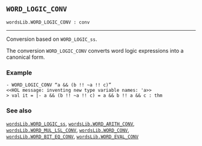 ## `WORD_LOGIC_CONV`

``` hol4
wordsLib.WORD_LOGIC_CONV : conv
```

------------------------------------------------------------------------

Conversion based on `WORD_LOGIC_ss`.

The conversion `WORD_LOGIC_CONV` converts word logic expressions into a
canonical form.

### Example

``` hol4
- WORD_LOGIC_CONV “a && (b !! ~a !! c)”
<<HOL message: inventing new type variable names: 'a>>
> val it = |- a && (b !! ~a !! c) = a && b !! a && c : thm
```

### See also

[`wordsLib.WORD_LOGIC_ss`](#wordsLib.WORD_LOGIC_ss),
[`wordsLib.WORD_ARITH_CONV`](#wordsLib.WORD_ARITH_CONV),
[`wordsLib.WORD_MUL_LSL_CONV`](#wordsLib.WORD_MUL_LSL_CONV),
[`wordsLib.WORD_CONV`](#wordsLib.WORD_CONV),
[`wordsLib.WORD_BIT_EQ_CONV`](#wordsLib.WORD_BIT_EQ_CONV),
[`wordsLib.WORD_EVAL_CONV`](#wordsLib.WORD_EVAL_CONV)
